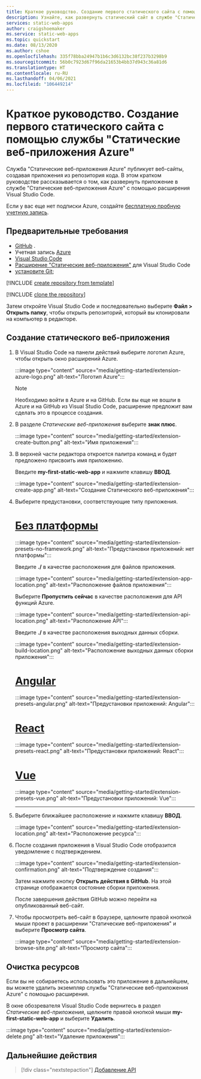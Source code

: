```yaml
---
title: Краткое руководство. Создание первого статического сайта с помощью службы "Статические веб-приложения Azure"
description: Узнайте, как развернуть статический сайт в службе "Статические веб-приложения Azure".
services: static-web-apps
author: craigshoemaker
ms.service: static-web-apps
ms.topic: quickstart
ms.date: 08/13/2020
ms.author: cshoe
ms.openlocfilehash: 335f78bba24947b1b6c3d6132bc38f237b3298b9
ms.sourcegitcommit: 56b0c7923d67f96da21653b4bb37d943c36a81d6
ms.translationtype: HT
ms.contentlocale: ru-RU
ms.lasthandoff: 04/06/2021
ms.locfileid: "106449214"
---
```

# <a name="quickstart-building-your-first-static-site-with-azure-static-web-apps"></a>Краткое руководство. Создание первого статического сайта с помощью службы "Статические веб-приложения Azure"

Служба "Статические веб-приложения Azure" публикует веб-сайты, создавая приложения из репозитория кода. В этом кратком руководстве рассказывается о том, как развернуть приложение в службе "Статические веб-приложения Azure" с помощью расширения Visual Studio Code.

Если у вас еще нет подписки Azure, создайте [бесплатную пробную учетную запись](https://azure.microsoft.com/free).

## <a name="prerequisites"></a>Предварительные требования

- [GitHub](https://github.com) .
- Учетная запись [Azure](https://portal.azure.com)
- [Visual Studio Code](https://code.visualstudio.com)
- [Расширение "Статические веб-приложения"](https://marketplace.visualstudio.com/items?itemName=ms-azuretools.vscode-azurestaticwebapps) для Visual Studio Code
- [установите Git](https://www.git-scm.com/downloads);

[!INCLUDE [create repository from template](../../includes/static-web-apps-get-started-create-repo.md)]

[!INCLUDE [clone the repository](../../includes/static-web-apps-get-started-clone-repo.md)]

Затем откройте Visual Studio Code и последовательно выберите **Файл > Открыть папку**, чтобы открыть репозиторий, который вы клонировали на компьютер в редакторе.

## <a name="create-a-static-web-app"></a>Создание статического веб-приложения

1. В Visual Studio Code на панели действий выберите логотип Azure, чтобы открыть окно расширений Azure.

    :::image type="content" source="media/getting-started/extension-azure-logo.png" alt-text="Логотип Azure":::

    > [!NOTE]
    > Необходимо войти в Azure и на GitHub. Если вы еще не вошли в Azure и на GitHub из Visual Studio Code, расширение предложит вам сделать это в процессе создания.

1. В разделе _Статические веб-приложения_ выберите **знак плюс**.

    :::image type="content" source="media/getting-started/extension-create-button.png" alt-text="Имя приложения":::

1. В верхней части редактора откроется палитра команд и будет предложено присвоить имя приложению.

    Введите **my-first-static-web-app** и нажмите клавишу **ВВОД**.

    :::image type="content" source="media/getting-started/extension-create-app.png" alt-text="Создание Статического веб-приложения":::

1. Выберите предустановки, соответствующие типу приложения.

    # <a name="no-framework"></a>[Без платформы](#tab/vanilla-javascript)
    :::image type="content" source="media/getting-started/extension-presets-no-framework.png" alt-text="Предустановки приложений: нет платформы":::

    Введите **./** в качестве расположения для файлов приложения.

    :::image type="content" source="media/getting-started/extension-app-location.png" alt-text="Расположение файлов приложения":::

    Выберите **Пропустить сейчас** в качестве расположения для API функций Azure.

    :::image type="content" source="media/getting-started/extension-api-location.png" alt-text="Расположение API":::

    Введите **./** в качестве расположения выходных данных сборки.

    :::image type="content" source="media/getting-started/extension-build-location.png" alt-text="Расположение выходных данных сборки приложения":::

    # <a name="angular"></a>[Angular](#tab/angular)

    :::image type="content" source="media/getting-started/extension-presets-angular.png" alt-text="Предустановки приложений: Angular":::

    # <a name="react"></a>[React](#tab/react)

    :::image type="content" source="media/getting-started/extension-presets-react.png" alt-text="Предустановки приложений: React":::

    # <a name="vue"></a>[Vue](#tab/vue)

    :::image type="content" source="media/getting-started/extension-presets-vue.png" alt-text="Предустановки приложений: Vue":::

    ---

1. Выберите ближайшее расположение и нажмите клавишу **ВВОД**.

    :::image type="content" source="media/getting-started/extension-location.png" alt-text="Расположение ресурса":::

1. После создания приложения в Visual Studio Code отобразится уведомление с подтверждением.

    :::image type="content" source="media/getting-started/extension-confirmation.png" alt-text="Подтверждение создания":::

    Затем нажмите кнопку **Открыть действия в GitHub**. На этой странице отображается состояние сборки приложения.

    После завершения действия GitHub можно перейти на опубликованный веб-сайт.

1. Чтобы просмотреть веб-сайт в браузере, щелкните правой кнопкой мыши проект в расширении "Статические веб-приложения" и выберите **Просмотр сайта**.

    :::image type="content" source="media/getting-started/extension-browse-site.png" alt-text="Просмотр сайта":::

## <a name="clean-up-resources"></a>Очистка ресурсов

Если вы не собираетесь использовать это приложение в дальнейшем, вы можете удалить экземпляр службы "Статические веб-приложения Azure" с помощью расширения.

В окне обозревателя Visual Studio Code вернитесь в раздел _Статические веб-приложения_, щелкните правой кнопкой мыши **my-first-static-web-app** и выберите **Удалить**.

:::image type="content" source="media/getting-started/extension-delete.png" alt-text="Удаление приложения":::

## <a name="next-steps"></a>Дальнейшие действия

> [!div class="nextstepaction"]
> [Добавление API](add-api.md)
